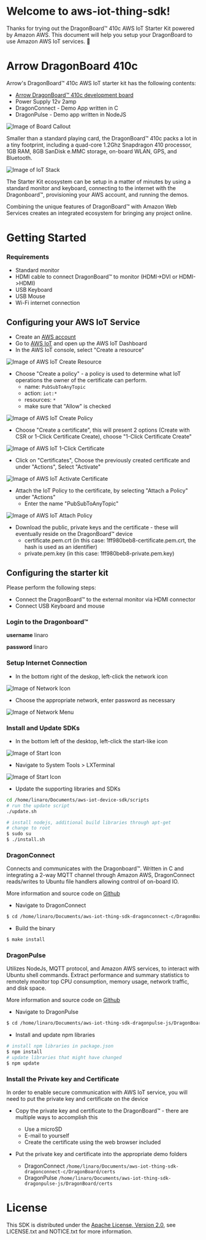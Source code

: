 # Welcome to aws-iot-thing-sdk!

Thanks for trying out the DragonBoard&trade; 410c AWS IoT Starter Kit powered by Amazon AWS. This document will help you setup your DragonBoard to use Amazon AWS IoT services. :dragon_face:

# Arrow DragonBoard 410c

Arrow's DragonBoard&trade; 410c AWS IoT starter kit has the following contents:
* [Arrow DragonBoard&trade; 410c development board](http://partners.arrow.com/campaigns-na/qualcomm/dragonboard-410c/awsiotstarterkit/)
* Power Supply 12v 2amp
* DragonConnect - Demo App written in C
* DragonPulse - Demo app written in NodeJS

![Image of Board Callout](https://raw.githubusercontent.com/ArrowElectronics/aws-iot-device-sdk/master/images/dragonboard_callouts.png)

Smaller than a standard playing card, the DragonBoard&trade; 410c packs a lot in a tiny footprint, including a quad-core 1.2Ghz Snapdragon 410 processor, 1GB RAM, 8GB SanDisk e.MMC storage, on-board WLAN, GPS, and Bluetooth.

![Image of IoT Stack](https://raw.githubusercontent.com/ArrowElectronics/aws-iot-device-sdk/master/images/iot_infographic.png)

The Starter Kit ecosystem can be setup in a matter of minutes by using a standard monitor and keyboard, connecting to the internet with the Dragonboard&trade;, provisioning your AWS account, and running the demos.

Combining the unique features of DragonBoard&trade; with Amazon Web Services creates an integrated ecosystem for bringing any project online.

# Getting Started

### Requirements
* Standard monitor
* HDMI cable to connect DragonBoard&trade; to monitor (HDMI->DVI or HDMI->HDMI)
* USB Keyboard
* USB Mouse
* Wi-Fi internet connection

## Configuring your AWS IoT Service

* Create an [AWS account](http://docs.aws.amazon.com/AmazonCloudFront/latest/DeveloperGuide/AMS5.0CreatingAnAWSAccount.html)
* Go to [AWS IoT](https://aws.amazon.com/iot/) and open up the AWS IoT Dashboard
* In the AWS IoT console, select "Create a resource"

![Image of AWS IoT Create Resource](https://raw.githubusercontent.com/ArrowElectronics/aws-iot-device-sdk/master/images/aws_iot_create_resource.png)

* Choose "Create a policy" - a policy is used to determine what IoT operations the owner of the certificate can perform.
  * name: `PubSubToAnyTopic`
  * action: `iot:*`
  * resources: `*`
  * make sure that "Allow" is checked

![Image of AWS IoT Create Policy](https://raw.githubusercontent.com/ArrowElectronics/aws-iot-device-sdk/master/images/aws_iot_create_policy.png)

* Choose "Create a certificate", this will present 2 options (Create with CSR or 1-Click Certificate Create), choose "1-Click Certificate Create"

![Image of AWS IoT 1-Click Certificate](https://raw.githubusercontent.com/ArrowElectronics/aws-iot-device-sdk/master/images/aws_iot_1click_certificate.png)

* Click on "Certificates", Choose the previously created certificate and under "Actions", Select "Activate"

![Image of AWS IoT Activate Certificate](https://raw.githubusercontent.com/ArrowElectronics/aws-iot-device-sdk/master/images/aws_iot_activate_certificate.png)

* Attach the IoT Policy to the certificate, by selecting "Attach a Policy" under "Actions"
  * Enter the name "PubSubToAnyTopic"

![Image of AWS IoT Attach Policy](https://raw.githubusercontent.com/ArrowElectronics/aws-iot-device-sdk/master/images/aws_iot_attach_policy.png)

* Download the public, private keys and the certificate - these will eventually reside on the DragonBoard&trade; device
  * certificate.pem.crt (in this case: 1ff980beb8-certificate.pem.crt, the hash is used as an identifier)
  * private.pem.key (in this case: 1ff980beb8-private.pem.key)

## Configuring the starter kit

Please perform the following steps:
* Connect the DragonBoard&trade; to the external monitor via HDMI connector
* Connect USB Keyboard and mouse

### Login to the Dragonboard&trade;

**username** linaro

**password** linaro

### Setup Internet Connection

* In the bottom right of the deskop, left-click the network icon

![Image of Network Icon](https://raw.githubusercontent.com/ArrowElectronics/aws-iot-device-sdk/master/images/network_icon.png)

* Choose the appropriate network, enter password as necessary

![Image of Network Menu](https://raw.githubusercontent.com/ArrowElectronics/aws-iot-device-sdk/master/images/network_menu.png)

### Install and Update SDKs

* In the bottom left of the desktop, left-click the start-like icon

![Image of Start Icon](https://raw.githubusercontent.com/ArrowElectronics/aws-iot-device-sdk/master/images/start_icon.png)

* Navigate to System Tools > LXTerminal

![Image of Start Icon](https://raw.githubusercontent.com/ArrowElectronics/aws-iot-device-sdk/master/images/terminal.png)

* Update the supporting libraries and SDKs
```sh
cd /home/linaro/Documents/aws-iot-device-sdk/scripts
# run the update script
./update.sh

# install nodejs, additional build libraries through apt-get
# change to root
$ sudo su
$ ./install.sh
```

### DragonConnect

Connects and communicates with the Dragonboard&trade;. Written in C and integrating a 2-way MQTT channel through Amazon AWS, DragonConnect reads/writes to Ubuntu file handlers allowing control of on-board IO.

More information and source code on [Github](https://github.com/ArrowElectronics/aws-iot-dragonconnect-c)

* Navigate to DragonConnect
```sh
$ cd /home/linaro/Documents/aws-iot-thing-sdk-dragonconnect-c/DragonBoard/
```

* Build the binary
```sh
$ make install
```

### DragonPulse

Utilizes NodeJs, MQTT protocol, and Amazon AWS services, to interact with Ubuntu shell commands. Extract performance and summary statistics to remotely monitor top CPU consumption, memory usage, network traffic, and disk space.

More information and source code on [Github](https://github.com/ArrowElectronics/aws-iot-dragonpulse-js)

* Navigate to DragonPulse
```sh
$ cd /home/linaro/Documents/aws-iot-thing-sdk-dragonpulse-js/DragonBoard/
```

* Install and update npm libraries
```sh
# install npm libraries in package.json
$ npm install
# update libraries that might have changed
$ npm update
```

### Install the Private key and Certificate

In order to enable secure communication with AWS IoT service, you will need to put the private key and certificate on the device

* Copy the private key and certificate to the DragonBoard&trade; - there are multiple ways to accomplish this
  * Use a microSD
  * E-mail to yourself
  * Create the certificate using the web browser included

* Put the private key and certificate into the appropriate demo folders
  * DragonConnect `/home/linaro/Documents/aws-iot-thing-sdk-dragonconnect-c/DragonBoard/certs`
  * DragonPulse `/home/linaro/Documents/aws-iot-thing-sdk-dragonpulse-js/DragonBoard/certs`
  
# License
This SDK is distributed under the [Apache License, Version 2.0](http://www.apache.org/licenses/LICENSE-2.0), see LICENSE.txt and NOTICE.txt for more information.